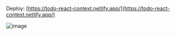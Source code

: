 Deploy: [https://todo-react-context.netlify.app/](https://todo-react-context.netlify.app/)

![image](https://github.com/joaoteodev/todo-react/assets/59922786/ba1aa8cc-0f33-4164-9641-8f9514a3eebb)

